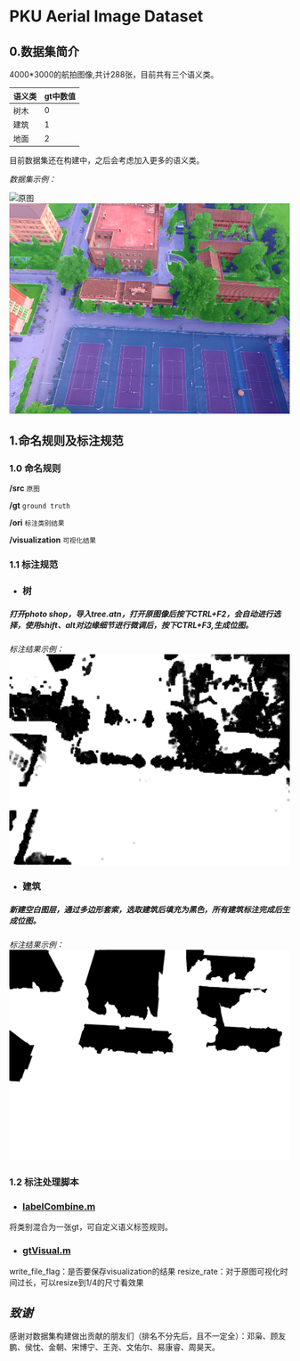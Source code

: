# PKU Aerial Image Dataset

## 0.数据集简介
4000*3000的航拍图像,共计288张，目前共有三个语义类。

|语义类|gt中数值|
|------|------|
|树木  |  0   |
|建筑  |  1   |
|地面  |  2   |

目前数据集还在构建中，之后会考虑加入更多的语义类。

*数据集示例：*

![原图](img/DJI_0285.JPG)
![visual_gt](img/DJI_0285_visual_gt.png)
## 1.命名规则及标注规范
### 1.0 命名规则
**/src**  ```原图```

**/gt**  ```ground truth```

**/ori**  ```标注类别结果```

**/visualization** ```可视化结果```

### 1.1 标注规范
- ### 树
##### 打开photo shop，导入tree.atn，打开原图像后按下CTRL+F2，会自动进行选择，使用shift、alt对边缘细节进行微调后，按下CTRL+F3,生成位图。

*标注结果示例：*
![树](img/DJI_0285_t.png)
- ### 建筑
##### 新建空白图层，通过多边形套索，选取建筑后填充为黑色，所有建筑标注完成后生成位图。

*标注结果示例：*
![建筑](img/DJI_0285_b.png)

### 1.2 标注处理脚本

- ### [labelCombine.m](https://github.com/MarcWong/PAID/blob/master/script/labelCombine.m)
将类别混合为一张gt，可自定义语义标签规则。

- ### [gtVisual.m](https://github.com/MarcWong/PAID/blob/master/script/gtVisual.m)
write_file_flag：是否要保存visualization的结果
resize_rate：对于原图可视化时间过长，可以resize到1/4的尺寸看效果

## ***致谢***
感谢对数据集构建做出贡献的朋友们（排名不分先后，且不一定全）：邓枭、顾友鹏、侯忱、金朝、宋博宁、王尧、文佑尔、易康睿、周昊天。